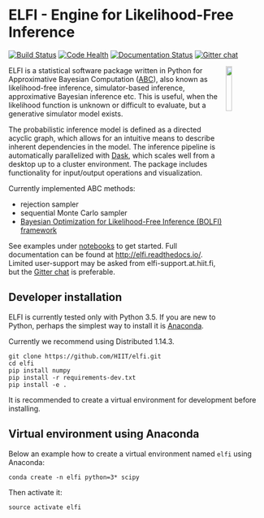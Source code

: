 ELFI - Engine for Likelihood-Free Inference
===========================================

<!-- .. image:: https://img.shields.io/pypi/v/elfi.svg
        :target: https://pypi.python.org/pypi/elfi

.. image:: https://img.shields.io/travis/HIIT/elfi.svg
        :target: https://travis-ci.com/HIIT/elfi

.. image:: https://readthedocs.org/projects/elfi/badge/?version=latest
        :target: https://elfi.readthedocs.io/en/latest/?badge=latest
        :alt: Documentation Status
 
 https://github.com/dwyl/repo-badges
 -->

[![Build Status](https://travis-ci.org/HIIT/elfi.svg?branch=master)](https://travis-ci.org/HIIT/elfi)
[![Code Health](https://landscape.io/github/HIIT/elfi/master/landscape.svg?style=flat)](https://landscape.io/github/HIIT/elfi/master)
[![Documentation Status](https://readthedocs.org/projects/elfi/badge/?version=latest)](http://elfi.readthedocs.io/en/latest/?badge=latest)
[![Gitter chat](https://badges.gitter.im/HIIT/elfi.svg)](https://gitter.im/HIIT/elfi?utm_source=badge&utm_medium=badge&utm_campaign=pr-badge)

<img src="https://cloud.githubusercontent.com/assets/1233418/20178983/6e22ee44-a75c-11e6-8345-5934b55b9dc6.png" width="15%" align="right"></img>

ELFI is a statistical software package written in Python for Approximative Bayesian Computation ([ABC](https://en.wikipedia.org/wiki/Approximate_Bayesian_computation)), also known as likelihood-free inference, simulator-based inference, approximative Bayesian inference etc. This is useful, when the likelihood function is unknown or difficult to evaluate, but a generative simulator model exists.

The probabilistic inference model is defined as a directed acyclic graph, which allows for an intuitive means to describe inherent dependencies in the model. The inference pipeline is automatically parallelized with [Dask](https://dask.pydata.org), which scales well from a desktop up to a cluster environment. The package includes functionality for input/output operations and visualization.

Currently implemented ABC methods:
- rejection sampler
- sequential Monte Carlo sampler
- [Bayesian Optimization for Likelihood-Free Inference (BOLFI) framework](http://jmlr.csail.mit.edu/papers/v17/15-017.html)

See examples under [notebooks](notebooks) to get started. Full documentation can be found at http://elfi.readthedocs.io/. Limited user-support may be asked from elfi-support.at.hiit.fi, but the [Gitter chat](https://gitter.im/HIIT/elfi?utm_source=share-link&utm_medium=link&utm_campaign=share-link) is preferable.

<!-- ..
   Installation
   -------------
   ::

     pip install elfi
 -->

Developer installation
----------------------
ELFI is currently tested only with Python 3.5. If you are new to Python, perhaps the simplest way to install it is [Anaconda](https://www.continuum.io/downloads).

Currently we recommend using Distributed 1.14.3.
```
git clone https://github.com/HIIT/elfi.git
cd elfi
pip install numpy
pip install -r requirements-dev.txt
pip install -e .
```

It is recommended to create a virtual environment for development before installing.

Virtual environment using Anaconda
----------------------------------
Below an example how to create a virtual environment named ``elfi`` using Anaconda:

    conda create -n elfi python=3* scipy

Then activate it:

    source activate elfi
